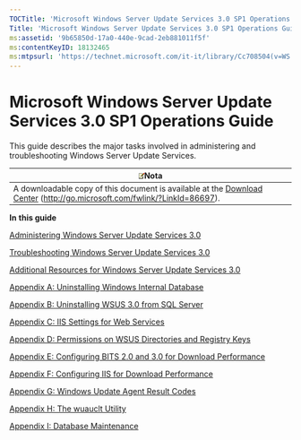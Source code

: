 ```yaml
---
TOCTitle: 'Microsoft Windows Server Update Services 3.0 SP1 Operations Guide'
Title: 'Microsoft Windows Server Update Services 3.0 SP1 Operations Guide'
ms:assetid: '9b65850d-17a0-440e-9cad-2eb881011f5f'
ms:contentKeyID: 18132465
ms:mtpsurl: 'https://technet.microsoft.com/it-it/library/Cc708504(v=WS.10)'
---
```


Microsoft Windows Server Update Services 3.0 SP1 Operations Guide
=================================================================

This guide describes the major tasks involved in administering and troubleshooting Windows Server Update Services.

| ![](images/Cc708504.note(WS.10).gif)Nota                                                                                                    |
|--------------------------------------------------------------------------------------------------------------------------------------------------------------------------|
| A downloadable copy of this document is available at the [Download Center](http://go.microsoft.com/fwlink/?linkid=86697) (http://go.microsoft.com/fwlink/?LinkId=86697). |

**In** **this guide**

[Administering Windows Server Update Services 3.0](https://technet.microsoft.com/85fb28bc-2b34-4b88-96e2-063fc786d519)

[Troubleshooting Windows Server Update Services 3.0](https://technet.microsoft.com/0c811cbf-ded5-4667-84b4-0e04a058adcf)

[Additional Resources for Windows Server Update Services 3.0](https://technet.microsoft.com/9180a906-bc92-469a-8198-d0b0cabf6dc9)

[Appendix A: Uninstalling Windows Internal Database](https://technet.microsoft.com/f8abcf6e-b6ef-4872-bf51-1b89994700d5)

[Appendix B: Uninstalling WSUS 3.0 from SQL Server](https://technet.microsoft.com/644a4b46-f1eb-48c8-b745-6fa4da00c91c)

[Appendix C: IIS Settings for Web Services](https://technet.microsoft.com/36a1530c-dfad-47df-9a3d-906190038a7a)

[Appendix D: Permissions on WSUS Directories and Registry Keys](https://technet.microsoft.com/92a5f3b2-48cb-4c45-b2c5-84444efd338c)

[Appendix E: Configuring BITS 2.0 and 3.0 for Download Performance](https://technet.microsoft.com/01c3e082-8e15-47c2-badf-3d14554534d6)

[Appendix F: Configuring IIS for Download Performance](https://technet.microsoft.com/52d486c2-c98a-490e-ab14-2be12cdcfb91)

[Appendix G: Windows Update Agent Result Codes](https://technet.microsoft.com/061d0423-f7f1-401e-9ef7-b7d02cd50b7a)

[Appendix H: The wuauclt Utility](https://technet.microsoft.com/26807cd7-72c0-44b1-80f4-a39793801c45)

[Appendix I: Database Maintenance](https://technet.microsoft.com/e787794b-4f09-4d01-ae4e-5983ea7634f9)
